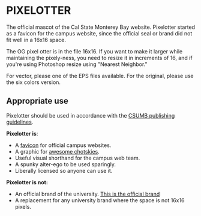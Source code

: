 PIXELOTTER
==========

The official mascot of the Cal State Monterey Bay website. Pixelotter started as a favicon for the campus website, since the official seal or brand did not fit well in a 16x16 space.

The OG pixel otter is in the file 16x16. If you want to make it larger while maintaining the pixely-ness, you need to resize it in increments of 16, and if you're using Photoshop resize using "Nearest Neighbor."

For vector, please one of the EPS files available. For the original, please use the six colors version.

Appropriate use
---------------

Pixelotter should be used in accordance with the [CSUMB publishing guidelines](https://csumb.edu/publishing).

**Pixelotter is**:

* A [favicon](https://en.wikipedia.org/wiki/Favicon) for official campus websites.
* A graphic for [awesome chotskies](https://twitter.com/webfolk/status/453287820413530113).
* Useful visual shorthand for the campus web team.
* A spunky alter-ego to be used sparingly.
* Liberally licensed so anyone can use it.

**Pixelotter is not:**

* An official brand of the university. [This is the official brand](https://csumb.edu/logo)
* A replacement for any university brand where the space is not 16x16 pixels.
